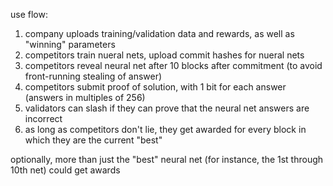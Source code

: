 use flow:

1) company uploads training/validation data and rewards, as well as "winning" parameters
2) competitors train nueral nets, upload commit hashes for nueral nets
3) competitors reveal neural net after 10 blocks after commitment (to avoid front-running stealing of answer)
4) competitors submit proof of solution, with 1 bit for each answer (answers in multiples of 256)
5) validators can slash if they can prove that the neural net answers are incorrect
6) as long as competitors don't lie, they get awarded for every block in which they are the current "best"

optionally, more than just the "best" neural net (for instance, the 1st through 10th net) could get awards
